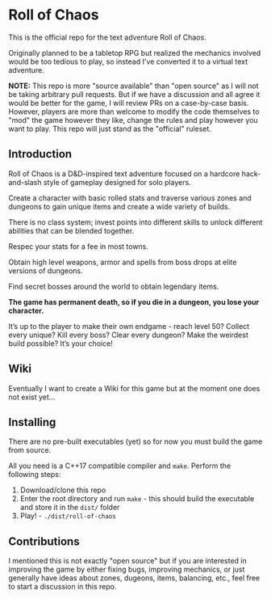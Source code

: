 # Roll of Chaos
This is the official repo for the text adventure Roll of Chaos.

Originally planned to be a tabletop RPG but realized the mechanics involved would be too tedious to play, so instead I've converted it to a virtual text adventure.

**NOTE:** This repo is more "source available" than "open source" as I will not be taking arbitrary pull requests. But if we have a discussion and all agree it would be better for the game, I will review PRs on a case-by-case basis. However, players are more than welcome to modify the code themselves to "mod" the game however they like, change the rules and play however you want to play. This repo will just stand as the "official" ruleset.

## Introduction
Roll of Chaos is a D&D-inspired text adventure focused on a hardcore hack-and-slash style of gameplay designed for solo players. 

Create a character with basic rolled stats and traverse various zones and dungeons to gain unique items and create a wide variety of builds. 

There is no class system; invest points into different skills to unlock different abilities that can be blended together. 

Respec your stats for a fee in most towns. 

Obtain high level weapons, armor and spells from boss drops at elite versions of dungeons. 

Find secret bosses around the world to obtain legendary items.

**The game has permanent death, so if you die in a dungeon, you lose your character.** 

It’s up to the player to make their own endgame - reach level 50? Collect every unique? Kill every boss? Clear every dungeon? Make the weirdest build possible? It’s your choice!

## Wiki
Eventually I want to create a Wiki for this game but at the moment one does not exist yet...

## Installing
There are no pre-built executables (yet) so for now you must build the game from source.

All you need is a C++17 compatible compiler and `make`. Perform the following steps:

1. Download/clone this repo
2. Enter the root directory and run `make` - this should build the executable and store it in the `dist/` folder
3. Play! - `./dist/roll-of-chaos`

## Contributions
I mentioned this is not exactly "open source" but if you are interested in improving the game by either fixing bugs, improving mechanics, or just generally have ideas about zones, dugeons, items, balancing, etc., feel free to start a discussion in this repo.
